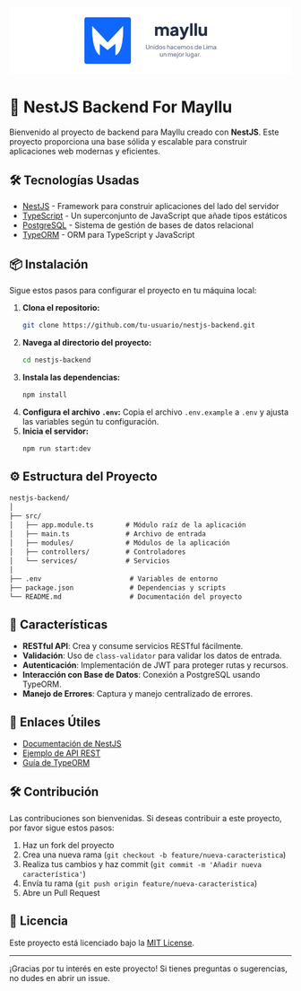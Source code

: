 <img src="https://github.com/Mayllu/.github/raw/main/profile/images/mayllu.png"></img>

# 🚀 NestJS Backend For Mayllu

Bienvenido al proyecto de backend para Mayllu creado con **NestJS**. Este proyecto proporciona una base sólida y escalable para construir aplicaciones web modernas y eficientes.

## 🛠️ Tecnologías Usadas

- [NestJS](https://nestjs.com/) - Framework para construir aplicaciones del lado del servidor
- [TypeScript](https://www.typescriptlang.org/) - Un superconjunto de JavaScript que añade tipos estáticos
- [PostgreSQL](https://www.postgresql.org/) - Sistema de gestión de bases de datos relacional
- [TypeORM](https://typeorm.io/) - ORM para TypeScript y JavaScript

## 📦 Instalación

Sigue estos pasos para configurar el proyecto en tu máquina local:

1. **Clona el repositorio:**
   ```bash
   git clone https://github.com/tu-usuario/nestjs-backend.git
   ```
2. **Navega al directorio del proyecto:**
   ```bash
   cd nestjs-backend
   ```
3. **Instala las dependencias:**
   ```bash
   npm install
   ```
4. **Configura el archivo `.env`:**
   Copia el archivo `.env.example` a `.env` y ajusta las variables según tu configuración.
5. **Inicia el servidor:**
   ```bash
   npm run start:dev
   ```

## ⚙️ Estructura del Proyecto

```
nestjs-backend/
│
├── src/
│   ├── app.module.ts        # Módulo raíz de la aplicación
│   ├── main.ts              # Archivo de entrada
│   ├── modules/             # Módulos de la aplicación
│   ├── controllers/         # Controladores
│   └── services/            # Servicios
│
├── .env                      # Variables de entorno
├── package.json              # Dependencias y scripts
└── README.md                 # Documentación del proyecto
```

## 🌟 Características

- **RESTful API**: Crea y consume servicios RESTful fácilmente.
- **Validación**: Uso de `class-validator` para validar los datos de entrada.
- **Autenticación**: Implementación de JWT para proteger rutas y recursos.
- **Interacción con Base de Datos**: Conexión a PostgreSQL usando TypeORM.
- **Manejo de Errores**: Captura y manejo centralizado de errores.

## 🔗 Enlaces Útiles

- [Documentación de NestJS](https://docs.nestjs.com/)
- [Ejemplo de API REST](https://docs.nestjs.com/techniques/http)
- [Guía de TypeORM](https://typeorm.io/#/)

## 🛠️ Contribución

Las contribuciones son bienvenidas. Si deseas contribuir a este proyecto, por favor sigue estos pasos:

1. Haz un fork del proyecto
2. Crea una nueva rama (`git checkout -b feature/nueva-caracteristica`)
3. Realiza tus cambios y haz commit (`git commit -m 'Añadir nueva característica'`)
4. Envía tu rama (`git push origin feature/nueva-caracteristica`)
5. Abre un Pull Request

## 📄 Licencia

Este proyecto está licenciado bajo la [MIT License](LICENSE).

---

¡Gracias por tu interés en este proyecto! Si tienes preguntas o sugerencias, no dudes en abrir un issue.
